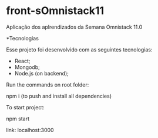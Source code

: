 # front-sOmnistack11
Aplicação dos aplrendizados da Semana Omnistack 11.0

*Tecnologias

Esse projeto foi desenvolvido com as seguintes tecnologias:

   - React;
   - Mongodb;
   - Node.js (on backend);


Run the commands on root folder:

   npm i (to push and install all dependencies)
   
   
To start project:

   npm start

   link: localhost:3000

